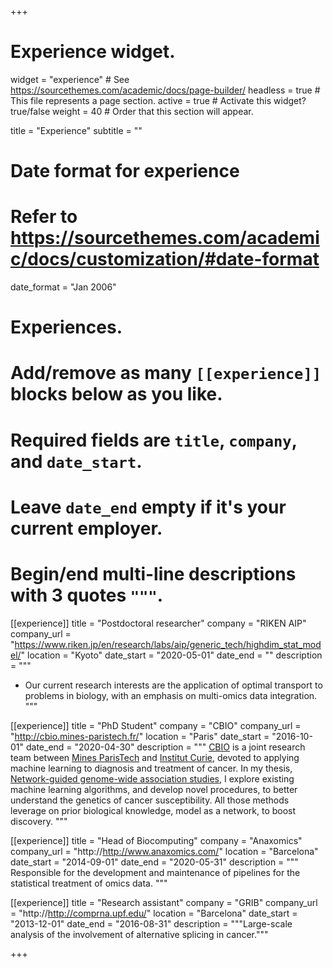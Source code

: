 +++
# Experience widget.
widget = "experience"  # See https://sourcethemes.com/academic/docs/page-builder/
headless = true  # This file represents a page section.
active = true  # Activate this widget? true/false
weight = 40  # Order that this section will appear.

title = "Experience"
subtitle = ""

# Date format for experience
#   Refer to https://sourcethemes.com/academic/docs/customization/#date-format
date_format = "Jan 2006"

# Experiences.
#   Add/remove as many `[[experience]]` blocks below as you like.
#   Required fields are `title`, `company`, and `date_start`.
#   Leave `date_end` empty if it's your current employer.
#   Begin/end multi-line descriptions with 3 quotes `"""`.
[[experience]]
  title = "Postdoctoral researcher"
  company = "RIKEN AIP"
  company_url = "https://www.riken.jp/en/research/labs/aip/generic_tech/highdim_stat_model/"
  location = "Kyoto"
  date_start = "2020-05-01"
  date_end = ""
  description = """
  * Our current research interests are the application of optimal transport to problems in biology, with an emphasis on multi-omics data integration.
  """

[[experience]]
  title = "PhD Student"
  company = "CBIO"
  company_url = "http://cbio.mines-paristech.fr/"
  location = "Paris"
  date_start = "2016-10-01"
  date_end = "2020-04-30"
  description = """
  [CBIO](http://cbio.ensmp.fr/) is a joint research team between [Mines ParisTech](https://www.mines-paristech.eu/) and [Institut Curie](https://www.institut-curie.org), devoted to applying machine learning to diagnosis and treatment of cancer.
  In my thesis, [Network-guided genome-wide association studies](https://www.theses.fr/en/2020PSLEM001), I explore existing machine learning algorithms, and develop novel procedures, to better understand the genetics of cancer susceptibility. All those methods leverage on prior biological knowledge, model as a network, to boost discovery.
  """

[[experience]]
  title = "Head of Biocomputing"
  company = "Anaxomics"
  company_url = "http://http://www.anaxomics.com/"
  location = "Barcelona"
  date_start = "2014-09-01"
  date_end = "2020-05-31"
  description = """
  Responsible for the development and maintenance of pipelines for the statistical treatment of omics data.
  """

[[experience]]
  title = "Research assistant"
  company = "GRIB"
  company_url = "http://http://comprna.upf.edu/"
  location = "Barcelona"
  date_start = "2013-12-01"
  date_end = "2016-08-31"
  description = """Large-scale analysis of the involvement of alternative splicing in cancer."""

+++
